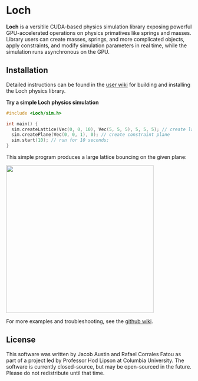 # Loch
**Loch** is a versitile CUDA-based physics simulation library exposing powerful GPU-accelerated operations on physics primatives like springs and masses. Library users can create masses, springs, and more complicated objects, apply constraints, and modify simulation parameters in real time, while the simulation runs asynchronous on the GPU.

## Installation

Detailed instructions can be found in the [user wiki](https://github.com/ja3067/Loch/wiki/Set-Up) for building and installing the Loch physics library.

**Try a simple Loch physics simulation**

```C++
#include <Loch/sim.h>

int main() {
  sim.createLattice(Vec(0, 0, 10), Vec(5, 5, 5), 5, 5, 5); // create lattice with center at (0, 0, 10) and given dimensions
  sim.createPlane(Vec(0, 0, 1), 0); // create constraint plane
  sim.start(10); // run for 10 seconds;
}
```

This simple program produces a large lattice bouncing on the given plane:

<img src="https://i.imgur.com/zdB0ZPg.gif" width="400" height="400">

For more examples and troubleshooting, see the [github wiki](https://github.com/ja3067/Loch/wiki/Using-CMake-or-Visual-Studio). 

## License

This software was written by Jacob Austin and Rafael Corrales Fatou as part of a project led by Professor Hod Lipson at Columbia University. The software is currently closed-source, but may be open-sourced in the future. Please do not redistribute until that time.
